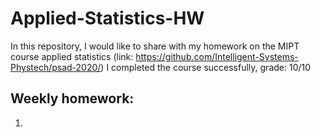 # Applied-Statistics-HW
In this repository, I would like to share with my homework on the MIPT course applied statistics (link: https://github.com/Intelligent-Systems-Phystech/psad-2020/)
I completed the course successfully, grade: 10/10

## Weekly homework:
1.

